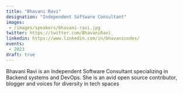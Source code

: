 ```yaml
---
title: "Bhavani Ravi"
designation: "Independent Software Consultant"
images:
 - /images/speakers/bhavani-ravi.jpg
twitter: https://twitter.com/BhavaniRavi_
linkedin: https://www.linkedin.com/in/bhavanicodes/
events:
 - 2023
draft: true
---
```


Bhavani Ravi is an Independent Software Consultant specializing in Backend systems and DevOps. She is an avid open source contributor, blogger and voices for diversity in tech spaces